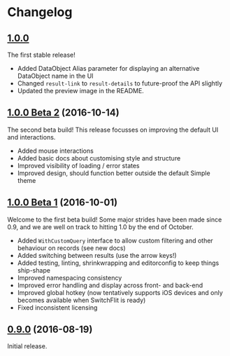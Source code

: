 # Changelog

## [1.0.0](https://github.com/Cheddam/SwitchFlit/tree/v1.0.0)

The first stable release!

- Added DataObject Alias parameter for displaying an alternative DataObject name in the UI
- Changed `result-link` to `result-details` to future-proof the API slightly
- Updated the preview image in the README.

## [1.0.0 Beta 2](https://github.com/Cheddam/SwitchFlit/tree/v1.0.0-beta.2) (2016-10-14)

The second beta build! This release focusses on improving the default UI and interactions.

- Added mouse interactions
- Added basic docs about customising style and structure
- Improved visibility of loading / error states
- Improved design, should function better outside the default Simple theme

## [1.0.0 Beta 1](https://github.com/Cheddam/SwitchFlit/tree/v1.0.0-beta.1) (2016-10-01)

Welcome to the first beta build! Some major strides have been made since 0.9, and we are well on track to hitting 1.0 by the end of October.

- Added `WithCustomQuery` interface to allow custom filtering and other behaviour on records (see new docs)
- Added switching between results (use the arrow keys!)
- Added testing, linting, shrinkwrapping and editorconfig to keep things ship-shape
- Improved namespacing consistency
- Improved error handling and display across front- and back-end
- Improved global hotkey (now tentatively supports iOS devices and only becomes available when SwitchFlit is ready)
- Fixed inconsistent licensing

## [0.9.0](https://github.com/Cheddam/SwitchFlit/tree/v0.9.0) (2016-08-19)

Initial release.
